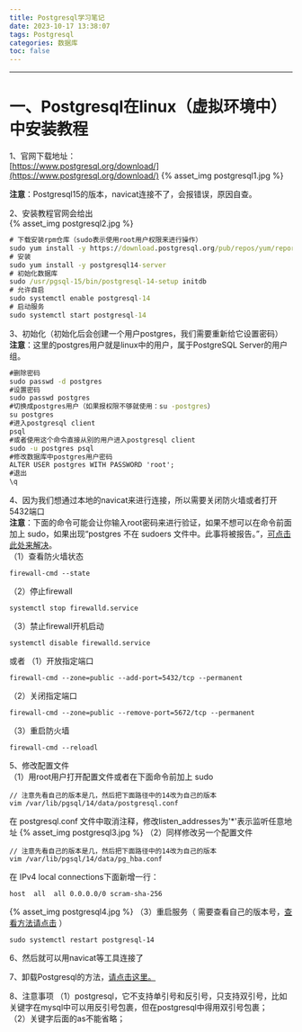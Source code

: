 ```yaml
---
title: Postgresql学习笔记
date: 2023-10-17 13:38:07
tags: Postgresql
categories: 数据库
toc: false
---
```


***

# 一、Postgresql在linux（虚拟环境中）中安装教程
1、官网下载地址：  
[https://www.postgresql.org/download/](https://www.postgresql.org/download/)
{% asset_img postgresql1.jpg %}

**注意**：Postgresql15的版本，navicat连接不了，会报错误，原因自查。  

2、安装教程官网会给出  
{% asset_img postgresql2.jpg %}
``` cmd
# 下载安装rpm仓库（sudo表示使用root用户权限来进行操作）
sudo yum install -y https://download.postgresql.org/pub/repos/yum/reporpms/EL-7-x86_64/pgdg-redhat-repo-latest.noarch.rpm
# 安装
sudo yum install -y postgresql14-server
# 初始化数据库
sudo /usr/pgsql-15/bin/postgresql-14-setup initdb
# 允许自启
sudo systemctl enable postgresql-14
# 启动服务
sudo systemctl start postgresql-14
```

3、初始化（初始化后会创建一个用户postgres，我们需要重新给它设置密码）  
**注意**：这里的postgres用户就是linux中的用户，属于PostgreSQL Server的用户组。  
``` cmd
#删除密码
sudo passwd -d postgres
#设置密码
sudo passwd postgres
#切换成postgres用户（如果报权限不够就使用：su -postgres）
su postgres
#进入postgresql client
psql
#或者使用这个命令直接从别的用户进入postgresql client
sudo -u postgres psql
#修改数据库中postgres用户密码
ALTER USER postgres WITH PASSWORD 'root';
#退出
\q
```

4、因为我们想通过本地的navicat来进行连接，所以需要关闭防火墙或者打开5432端口  
**注意**：下面的命令可能会让你输入root密码来进行验证，如果不想可以在命令前面加上 sudo，如果出现“postgres 不在 sudoers 文件中。此事将被报告。”，[可点击此处来解决](https://blog.csdn.net/m0_59133441/article/details/121511380)。  
（1）查看防火墙状态
```
firewall-cmd --state
```
（2）停止firewall
```
systemctl stop firewalld.service
```
（3）禁止firewall开机启动
```
systemctl disable firewalld.service
```
或者
（1）开放指定端口
```
firewall-cmd --zone=public --add-port=5432/tcp --permanent
```
（2）关闭指定端口
```
firewall-cmd --zone=public --remove-port=5672/tcp --permanent
```
（3）重启防火墙
```
firewall-cmd --reloadl
```

5、修改配置文件  
（1）用root用户打开配置文件或者在下面命令前加上 sudo  
```
// 注意先看自己的版本是几，然后把下面路径中的14改为自己的版本
vim /var/lib/pgsql/14/data/postgresql.conf
```
在 postgresql.conf 文件中取消注释，修改listen_addresses为'*'表示监听任意地址
{% asset_img postgresql3.jpg %}
（2）同样修改另一个配置文件
```
// 注意先看自己的版本是几，然后把下面路径中的14改为自己的版本
vim /var/lib/pgsql/14/data/pg_hba.conf
```
在 IPv4 local connections下面新增一行：
```
host  all  all 0.0.0.0/0 scram-sha-256
```
{% asset_img postgresql4.jpg %}
（3）重启服务（ 需要查看自己的版本号，[查看方法请点击](https://dandelioncloud.cn/article/details/1597226823283064833) ）
```
sudo systemctl restart postgresql-14
```

6、然后就可以用navicat等工具连接了  

7、卸载Postgresql的方法，[请点击这里。](https://www.cnblogs.com/june-/articles/14276416.html)

8、注意事项
（1）postgresql，它不支持单引号和反引号，只支持双引号，比如关键字在mysql中可以用反引号包裹，但在postgresql中得用双引号包裹；  
（2）关键字后面的as不能省略；